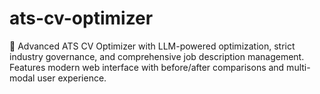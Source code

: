 # ats-cv-optimizer
🚀 Advanced ATS CV Optimizer with LLM-powered optimization, strict industry governance, and comprehensive job description management. Features modern web interface with before/after comparisons and multi-modal user experience.
